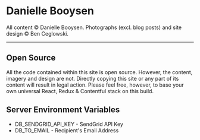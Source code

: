 # Danielle Booysen

All content © Danielle Booysen.
Photographs (excl. blog posts) and site design © Ben Ceglowski.

---

## Open Source

All the code contained within this site is open source. However, the content, imagery and design are not. Directly copying this site or any part of its content will result in legal action. Please feel free, however, to base your own universal React, Redux & Contentful stack on this build.

## Server Environment Variables

- DB_SENDGRID_API_KEY - SendGrid API Key
- DB_TO_EMAIL - Recipient's Email Address
